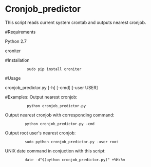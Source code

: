 # Cronjob_predictor #

This script reads current system crontab and outputs nearest cronjob.

#Requirements

Python 2.7

croniter

#Installation

              sudo pip install croniter

#Usage

cronjob_predictor.py [-h] [-cmd] [-user USER]

#Examples:
Output nearest cronjob:

              python cronjob_predictor.py

Output nearest cronjob with corresponding command:

             python cronjob_predictor.py -cmd

Output root user's nearest cronjob:

             sudo python cronjob_predictor.py -user root


UNIX date command in conjuction with this script:

             date -d"$(python cronjob_predictor.py)" +%H:%m